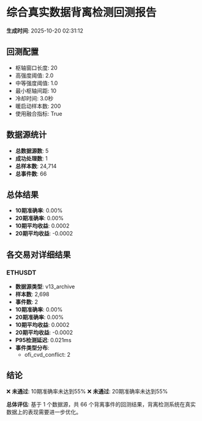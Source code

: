 # 综合真实数据背离检测回测报告

**生成时间**: 2025-10-20 02:31:12

## 回测配置

- 枢轴窗口长度: 20
- 高强度阈值: 2.0
- 中等强度阈值: 1.0
- 最小枢轴间距: 10
- 冷却时间: 3.0秒
- 暖启动样本数: 200
- 使用融合指标: True

## 数据源统计

- **总数据源数**: 5
- **成功处理数**: 1
- **总样本数**: 24,714
- **总事件数**: 66

## 总体结果

- **10期准确率**: 0.00%
- **20期准确率**: 0.00%
- **10期平均收益**: 0.0002
- **20期平均收益**: -0.0002

## 各交易对详细结果

### ETHUSDT

- **数据源类型**: v13_archive
- **样本数**: 2,698
- **事件数**: 2
- **10期准确率**: 0.00%
- **20期准确率**: 0.00%
- **10期平均收益**: 0.0002
- **20期平均收益**: -0.0002
- **P95检测延迟**: 0.021ms
- **事件类型分布**:
  - ofi_cvd_conflict: 2

## 结论

❌ **未通过**: 10期准确率未达到55%
❌ **未通过**: 20期准确率未达到55%

**总体评估**: 基于 1 个数据源，共 66 个背离事件的回测结果，背离检测系统在真实数据上的表现需要进一步优化。
